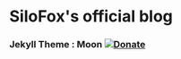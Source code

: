 # SiloFox's official blog

### Jekyll Theme : Moon  [![Donate](https://img.shields.io/badge/paypal-donate-blue.svg)](https://www.paypal.me/taylantatli/0usd)  
